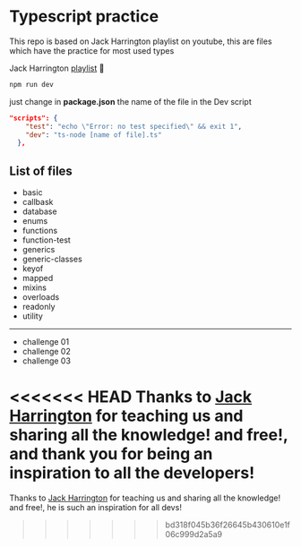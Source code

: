 # Typescript practice 

This repo is based on Jack Harrington playlist on youtube, this are files which have the practice for most used types 

Jack Harrington [playlist](https://www.youtube.com/playlist?list=PLNqp92_EXZBJYFrpEzdO2EapvU0GOJ09n) :rocket:

```bash
npm run dev
```

just change in __package.json__ the name of the file in the Dev script

```json
"scripts": {
    "test": "echo \"Error: no test specified\" && exit 1",
    "dev": "ts-node [name of file].ts"
  },

```

## List of files

* basic
* callbask
* database
* enums
* functions
* function-test
* generics
* generic-classes
* keyof
* mapped
* mixins
* overloads
* readonly
* utility

***

* challenge 01
* challenge 02
* challenge 03

<<<<<<< HEAD
Thanks to [Jack Harrington](https://github.com/jherr) for teaching us and sharing all the knowledge! and free!, and thank you for being an inspiration to all the developers! 
=======
Thanks to [Jack Harrington](https://github.com/jherr) for teaching us and sharing all the knowledge! and free!, he is such an inspiration for all devs! 
>>>>>>> bd318f045b36f26645b430610e1f06c999d2a5a9

